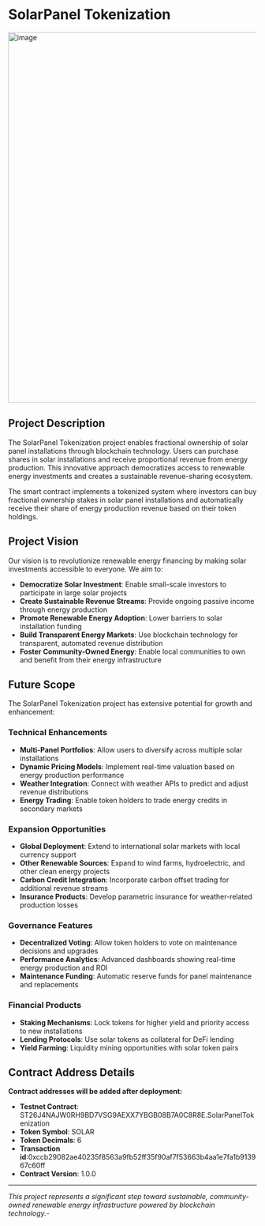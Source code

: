 # SolarPanel Tokenization
<img width="933" height="750" alt="image" src="https://github.com/user-attachments/assets/17f45fd6-8bae-4a22-9f50-598595dcc252" />

## Project Description

The SolarPanel Tokenization project enables fractional ownership of solar panel installations through blockchain technology. Users can purchase shares in solar installations and receive proportional revenue from energy production. This innovative approach democratizes access to renewable energy investments and creates a sustainable revenue-sharing ecosystem.

The smart contract implements a tokenized system where investors can buy fractional ownership stakes in solar panel installations and automatically receive their share of energy production revenue based on their token holdings.

## Project Vision

Our vision is to revolutionize renewable energy financing by making solar investments accessible to everyone. We aim to:

- **Democratize Solar Investment**: Enable small-scale investors to participate in large solar projects
- **Create Sustainable Revenue Streams**: Provide ongoing passive income through energy production
- **Promote Renewable Energy Adoption**: Lower barriers to solar installation funding
- **Build Transparent Energy Markets**: Use blockchain technology for transparent, automated revenue distribution
- **Foster Community-Owned Energy**: Enable local communities to own and benefit from their energy infrastructure

## Future Scope

The SolarPanel Tokenization project has extensive potential for growth and enhancement:

### Technical Enhancements
- **Multi-Panel Portfolios**: Allow users to diversify across multiple solar installations
- **Dynamic Pricing Models**: Implement real-time valuation based on energy production performance
- **Weather Integration**: Connect with weather APIs to predict and adjust revenue distributions
- **Energy Trading**: Enable token holders to trade energy credits in secondary markets

### Expansion Opportunities
- **Global Deployment**: Extend to international solar markets with local currency support
- **Other Renewable Sources**: Expand to wind farms, hydroelectric, and other clean energy projects
- **Carbon Credit Integration**: Incorporate carbon offset trading for additional revenue streams
- **Insurance Products**: Develop parametric insurance for weather-related production losses

### Governance Features
- **Decentralized Voting**: Allow token holders to vote on maintenance decisions and upgrades
- **Performance Analytics**: Advanced dashboards showing real-time energy production and ROI
- **Maintenance Funding**: Automatic reserve funds for panel maintenance and replacements

### Financial Products
- **Staking Mechanisms**: Lock tokens for higher yield and priority access to new installations
- **Lending Protocols**: Use solar tokens as collateral for DeFi lending
- **Yield Farming**: Liquidity mining opportunities with solar token pairs

## Contract Address Details

**Contract addresses will be added after deployment:**
- **Testnet Contract**: ST26J4NAJW0RH9BD7VSG9AEXX7YBGB08B7A0C8R8E.SolarPanelTokenization
- **Token Symbol**: SOLAR
- **Token Decimals**: 6
- **Transaction id**:0xccb29082ae40235f8563a9fb52ff35f90af7f53663b4aa1e7fa1b913967c60ff
- **Contract Version**: 1.0.0

---

*This project represents a significant step toward sustainable, community-owned renewable energy infrastructure powered by blockchain technology.*-

